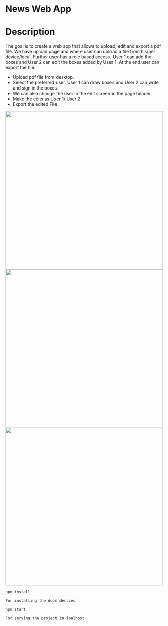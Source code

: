 # News Web App

# Description

The goal is to create a web app that allows to upload, edit and export a pdf file. We have upload page and where user can upload a file from his/her device/local. Further user has a role based access. User 1 can add the boxes and User 2 can edit the boxes added by User 1. At the end user can export the file.

<ul className="step-list">
    <li>Upload pdf file from desktop.</li>
    <li>Select the preferred user. User 1 can draw boxes and User 2 can write and sign in the boxes.</li>
    <li>We can also change the user in the edit screen in the page header.</li>
    <li>Make the edits as User 1/ User 2</li>
    <li>Export the edited File</li>
</ul>

<img src="https://imgur.com/a/Udr1lvr,jpg" width="500">
<img src="https://imgur.com/a/im5UHgB.jpg" width="500">
<img src="https://imgur.com/a/U4wVrTT.jpg" width="500">

```
npm install

For installing the dependencies

```

```
npm start

For serving the project in loalhost


```
